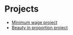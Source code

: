 # Projects

 * [Minimum wage project](/doc/unit1/minimum_wage_IB_assessment.pdf)
 * [Beauty in proportion project](/doc/unit2/beauty_in_proportion_project.pdf)

